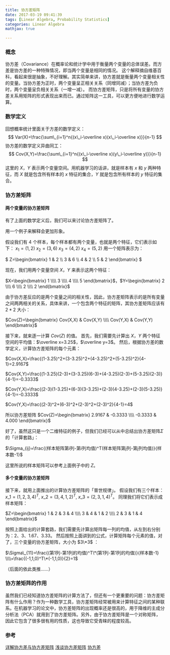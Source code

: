 ```yaml
---
title: 协方差矩阵
date: 2017-03-19 09:41:39
tags: [Linear Algebra, Probability Statistics]
categories: Linear Algebra
mathjax: true

---
```


### 概念
协方差（Covariance）在概率论和统计学中用于衡量两个变量的总体误差。而方差是协方差的一种特殊情况，即当两个变量是相同的情况。
这个解释摘自维基百科，看起来很是抽象，不好理解。其实简单来讲，协方差就是衡量两个变量相关性的变量。当协方差为正时，两个变量呈正相关关系（同增同减）；当协方差为负时，两个变量呈负相关关系（一增一减）。
而协方差矩阵，只是将所有变量的协方差关系用矩阵的形式表现出来而已。通过矩阵这一工具，可以更方便地进行数学运算。
<!--more-->
### 数学定义
回想概率统计里面关于方差的数学定义：
$$
Var(X)=\frac{\sum\_{i=1}^n{(x\_i-\overline x)(x\_i-\overline x)}}{n-1}
$$
协方差的数学定义异曲同工：
$$
Cov(X,Y)=\frac{\sum\_{i=1}^n{(x\_i-\overline x)(y\_i-\overline y)}}{n-1}
$$
这里的 $X$，$Y$ 表示两个变量空间。用机器学习的话讲，就是样本有 $x$ 和 $y$ 两种特征，而 $X$ 就是包含所有样本的 $x$ 特征的集合，$Y$ 就是包含所有样本的 $y$ 特征的集合。
### 协方差矩阵
#### 两个变量的协方差矩阵
有了上面的数学定义后，我们可以来讨论协方差矩阵了。

用一个例子来解释会更加形象。

假设我们有 4 个样本，每个样本都有两个变量，也就是两个特征，它们表示如下：
$x_1=(1,2)$
$x_2=(3,6)$
$x_3=(4,2)$
$x_4=(5,2)$
用一个矩阵表示为：

$
Z=\begin{bmatrix}
1 & 2 \\\\
3 & 6 \\\\
4 & 2 \\\\
5 & 2
\end{bmatrix}
$

现在，我们用两个变量空间 $X$，$Y$ 来表示这两个特征：

$X=\begin{bmatrix} 1 \\\\ 3 \\\\ 4 \\\\ 5 \end{bmatrix}$，$Y=\begin{bmatrix} 2 \\\\ 6 \\\\ 2 \\\\ 2 \end{bmatrix}$

由于协方差反应的是两个变量之间的相关性，因此，协方差矩阵表示的是所有变量之间两两相关的关系，具体来讲，一个包含两个特征的矩阵，其协方差矩阵应该有 $2*2$ 大小：

$Cov(Z)=\begin{bmatrix} Cov(X,X) & Cov(X,Y) \\\\ Cov(Y,X) & Cov(Y,Y) \end{bmatrix}$

接下来，就来逐一计算 $Cov(Z)$ 的值。
首先，我们需要先计算出 $X$，$Y$ 两个特征空间的平均值：$\overline x=3.25$，$\overline y=3$。
然后，根据协方差的数学定义，计算协方差矩阵的每个元素：

$Cov(X,X)=\frac{(1-3.25)^2+(3-3.25)^2+(4-3.25)^2+(5-3.25)^2}{4-1}=2.9167$

$Cov(X,Y)=\frac{(1-3.25)(2-3)+(3-3.25)(6-3)+(4-3.25)(2-3)+(5-3.25)(2-3)}{4-1}=-0.3333$

$Cov(Y,X)=\frac{(2-3)(1-3.25)+(6-3)(3-3.25)+(2-3)(4-3.25)+(2-3)(5-3.25)}{4-1}=-0.3333$

$Cov(Y,X)=\frac{(2-3)^2+(6-3)^2+(2-3)^2+(2-3)^2}{4-1}=4$

所以协方差矩阵 $Cov(Z)=\begin{bmatrix} 2.9167 & -0.3333 \\\\ -0.3333 & 4.000 \end{bmatrix}$

好了，虽然这只是一个二维特征的例子，但我们已经可以从中总结出协方差矩阵$\Sigma$的「计算套路」：

$\Sigma_{ij}=\frac{(样本矩阵第i列-第i列均值)^T(样本矩阵第j列-第j列均值)}{样本数-1}$

这里所说的样本矩阵可以参考上面例子中的 $Z$。

#### 多个变量的协方差矩阵
接下来，就用上面推出的计算协方差矩阵的「普世规律」。
假设我们有三个样本：
$x\_1=(1,2,3,4)^T$, $x\_2=(3,4,1,2)^T$, $x\_3=(2,3,1,4)^T$。
同理我们将它们表示成样本矩阵：

$Z=\begin{bmatrix} 1 & 2 & 3 & 4 \\\\ 3 & 4 & 1 & 2 \\\\ 2 & 3 & 1 & 4  \end{bmatrix}$

按照上面给出的计算套路，我们需要先计算出矩阵每一列的均值，从左到右分别为：2、3、1.67、3.33。
然后按照上面讲到的公式，计算矩阵每个元素的值，对了，三个变量的协方差矩阵，大小为 $3\*3$ ：

$\Sigma\_{11}=\frac{(第1列-第1列的均值)^T\*(第1列-第1列的均值)}{样本数-1}   \\\\=\frac{(-1,1,0)^T\*(-1,1,0)}{2}=1$

（后面的依此类推......）
### 协方差矩阵的作用
虽然我们已经知道协方差矩阵的计算方法了，但还有一个更重要的问题：协方差矩阵有什么作用？作为一种数学工具，协方差矩阵经常被用来计算特征之间的某种联系。在机器学习的论文中，协方差矩阵的出现概率还是很高的，用于降维的主成分分析法（PCA）就用到了协方差矩阵。另外，由于协方差矩阵是一个对称矩阵，因此它包含了很多很有用的性质，这也导致它受青睐的程度较高。

### 参考
[详解协方差与协方差矩阵](http://blog.csdn.net/ybdesire/article/details/6270328)
[浅谈协方差矩阵](http://pinkyjie.com/2010/08/31/covariance/)
[协方差](https://zh.wikipedia.org/wiki/%E5%8D%8F%E6%96%B9%E5%B7%AE)




